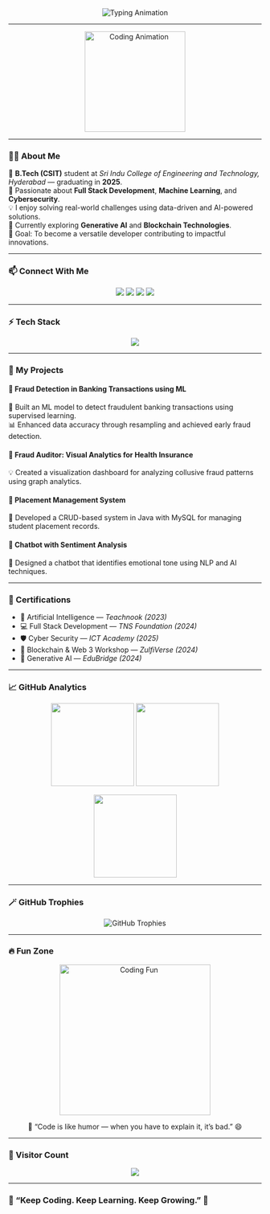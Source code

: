 <!-- Profile Header -->
<div align="center">
  <img src="https://readme-typing-svg.herokuapp.com?font=Roboto+Mono&weight=600&size=28&duration=4000&pause=1000&color=00C0FF&center=true&vCenter=true&width=650&lines=Hey+There!+👋+I'm+JADHAV+MANOJ+KUMAR;CSIT+Engineer+%7C+Full+Stack+Developer;AI+ML+Enthusiast+%7C+Cybersecurity+Learner;Let's+Build+Something+Amazing+Together!🚀" alt="Typing Animation" />
</div>

---

<div align="center">
  <img height="200" src="https://media.giphy.com/media/qgQUggAC3Pfv687qPC/giphy.gif"  alt="Coding Animation"/>
</div>

---

### 👨‍💻 About Me  

💫 **B.Tech (CSIT)** student at *Sri Indu College of Engineering and Technology, Hyderabad* — graduating in **2025**.  
🚀 Passionate about **Full Stack Development**, **Machine Learning**, and **Cybersecurity**.  
💡 I enjoy solving real-world challenges using data-driven and AI-powered solutions.  
🌱 Currently exploring **Generative AI** and **Blockchain Technologies**.  
🎯 Goal: To become a versatile developer contributing to impactful innovations.  

---

### 📫 Connect With Me  

<p align="center">
  <a href="mailto:jadhavmanojkumar1201@gmail.com"><img src="https://img.shields.io/badge/Gmail-D14836?logo=gmail&logoColor=white&style=for-the-badge" /></a>
  <a href="https://www.linkedin.com/in/jadhav-manojkumar-3a342927b"><img src="https://img.shields.io/badge/LinkedIn-0077B5?logo=linkedin&logoColor=white&style=for-the-badge" /></a>
  <a href="https://twitter.com/"><img src="https://img.shields.io/badge/Twitter-1DA1F2?logo=twitter&logoColor=white&style=for-the-badge" /></a>
  <a href="https://github.com/jadhavmanojkumar"><img src="https://img.shields.io/badge/GitHub-171515?logo=github&logoColor=white&style=for-the-badge" /></a>
</p>

---

### ⚡ Tech Stack  

<p align="center">
  <img src="https://skillicons.dev/icons?i=java,python,react,html,css,js,nodejs,django,mysql,git,github,powerbi,vscode" />
</p>

---

### 🧠 My Projects  

#### 🔹 **Fraud Detection in Banking Transactions using ML**  
💬 Built an ML model to detect fraudulent banking transactions using supervised learning.  
📊 Enhanced data accuracy through resampling and achieved early fraud detection.

#### 🔹 **Fraud Auditor: Visual Analytics for Health Insurance**  
💡 Created a visualization dashboard for analyzing collusive fraud patterns using graph analytics.

#### 🔹 **Placement Management System**  
📘 Developed a CRUD-based system in Java with MySQL for managing student placement records.  

#### 🔹 **Chatbot with Sentiment Analysis**  
🤖 Designed a chatbot that identifies emotional tone using NLP and AI techniques.  

---

### 🏅 Certifications  

- 🧠 Artificial Intelligence — *Teachnook (2023)*  
- 💻 Full Stack Development — *TNS Foundation (2024)*  
- 🛡️ Cyber Security — *ICT Academy (2025)*  
- 🔗 Blockchain & Web 3 Workshop — *ZulfiVerse (2024)*  
- 🤖 Generative AI — *EduBridge (2024)*  

---

### 📈 GitHub Analytics  

<p align="center">
  <img src="https://github-readme-streak-stats.herokuapp.com?user=jadhavmanojkumar&theme=tokyonight" height="165" />
  <img src="https://github-readme-stats.vercel.app/api?username=jadhavmanojkumar&show_icons=true&theme=tokyonight" height="165" />
</p>

<p align="center">
  <img src="https://github-readme-stats.vercel.app/api/top-langs/?username=jadhavmanojkumar&layout=compact&theme=tokyonight" height="165" />
</p>

---

### 🪄 GitHub Trophies  

<p align="center">
  <img src="https://github-profile-trophy.vercel.app/?username=jadhavmanojkumar&theme=radical&no-frame=false&no-bg=true&margin-w=8" alt="GitHub Trophies" />
</p>

---

### 🔥 Fun Zone  

<div align="center">
  <img src="https://media.giphy.com/media/3oKIPwoeGErMmaI43C/giphy.gif" width="300" alt="Coding Fun" />
</div>

<p align="center">
💬 “Code is like humor — when you have to explain it, it’s bad.” 😄  
</p>

---

### 🌟 Visitor Count  
<div align="center">
  <img src="https://visitor-badge.laobi.icu/badge?page_id=jadhavmanojkumar.jadhavmanojkumar" />
</div>

---

### 🎯 “Keep Coding. Keep Learning. Keep Growing.” 🚀


